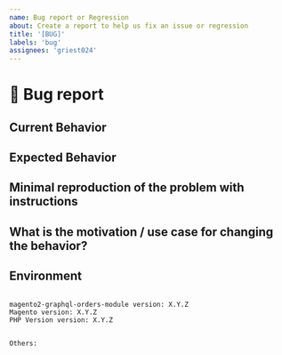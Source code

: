 ```yaml
---
name: Bug report or Regression
about: Create a report to help us fix an issue or regression
title: '[BUG]'
labels: 'bug'
assignees: 'griest024'
---
```


<!--
PLEASE HELP US PROCESS GITHUB ISSUES FASTER BY PROVIDING THE FOLLOWING INFORMATION.

ISSUES MISSING IMPORTANT INFORMATION MAY BE CLOSED WITHOUT INVESTIGATION.
-->

# :bug: Bug report

## Current Behavior
<!-- Describe how the issue manifests. -->


## Expected Behavior
<!-- Describe what the expected behavior is. -->


## Minimal reproduction of the problem with instructions
<!-- Please provide the *STEPS TO REPRODUCE* and if possible a *MINIMAL DEMO* of the problem -->


## What is the motivation / use case for changing the behavior?
<!-- Describe the motivation or the concrete use case. -->


## Environment

<pre><code>
magento2-graphql-orders-module version: X.Y.Z
Magento version: X.Y.Z 
PHP Version version: X.Y.Z 
<!-- Check whether this is still an issue in the most recent magento2-graphql-orders-module version -->

Others:
<!-- Anything else relevant?  Operating system version, IDE, package manager, HTTP server, ... -->
</code></pre>